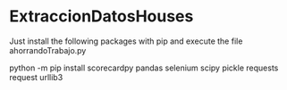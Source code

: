 # ExtraccionDatosHouses
Just install the following packages with pip and execute the file ahorrandoTrabajo.py

python -m pip install scorecardpy pandas selenium scipy pickle requests request urllib3 
